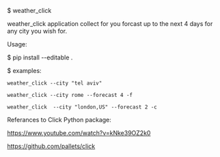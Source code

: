 $ weather_click

  weather_click application 
  collect for you forcast up to the next 4 days
  for any city you wish for.


Usage:

  $ pip install --editable .
  
  $ examples:
    
    weather_click --city "tel aviv"
    
    weather_click --city rome --forecast 4 -f
    
    weather_click  --city "london,US" --forecast 2 -c
  
Referances to Click Python package:

  https://www.youtube.com/watch?v=kNke39OZ2k0

  https://github.com/pallets/click
